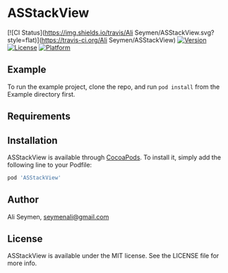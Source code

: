 # ASStackView

[![CI Status](https://img.shields.io/travis/Ali Seymen/ASStackView.svg?style=flat)](https://travis-ci.org/Ali Seymen/ASStackView)
[![Version](https://img.shields.io/cocoapods/v/ASStackView.svg?style=flat)](https://cocoapods.org/pods/ASStackView)
[![License](https://img.shields.io/cocoapods/l/ASStackView.svg?style=flat)](https://cocoapods.org/pods/ASStackView)
[![Platform](https://img.shields.io/cocoapods/p/ASStackView.svg?style=flat)](https://cocoapods.org/pods/ASStackView)

## Example

To run the example project, clone the repo, and run `pod install` from the Example directory first.

## Requirements

## Installation

ASStackView is available through [CocoaPods](https://cocoapods.org). To install
it, simply add the following line to your Podfile:

```ruby
pod 'ASStackView'
```

## Author

Ali Seymen, seymenali@gmail.com

## License

ASStackView is available under the MIT license. See the LICENSE file for more info.
